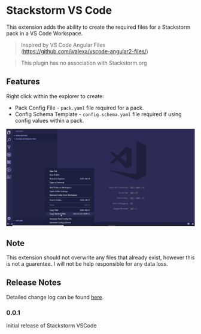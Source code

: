 # Stackstorm VS Code

This extension adds the ability to create the required files for a Stackstorm pack in a VS Code Workspace.
 > Inspired by VS Code Angular Files (https://github.com/ivalexa/vscode-angular2-files/)

 > This plugin has no association with Stackstorm.org

## Features

Right click within the explorer to create:

* Pack Config File - `pack.yaml` file required for a pack.
* Config Schema Template - `config.schema.yaml` file required if using config values within a pack. 

![Overview](images/overview.gif)

## Note

This extension should not overwrite any files that already exist, however this is not a guarentee. I will not be help responsible for any data loss.

## Release Notes

Detailed change log can be found [here](CHANGELOG.md).

### 0.0.1

Initial release of Stackstorm VSCode